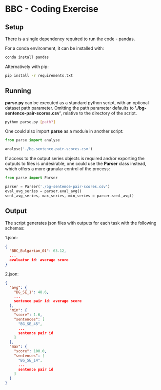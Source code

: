 # BBC - Coding Exercise

## Setup
There is a single dependency required to run the code - pandas.

For a conda environment, it can be installed with:

```sh
conda install pandas
```

Alternatively with pip:

```sh
pip install -r requirements.txt
```

## Running
**parse.py** can be executed as a standard python script, with an optional dataset path parameter. Omitting the path parameter defaults to **'./bg-sentence-pair-scores.csv'**, relative to the directory of the script.
```sh
python parse.py [path?]
```
One could also import **parse** as a module in another script:
```py
from parse import analyse

analyse('./bg-sentence-pair-scores.csv')
```
If access to the output series objects is required and/or exporting the outputs to files is undesirable, one could use the **Parser** class instead, which offers a more granular control of the process:
```py
from parse import Parser

parser = Parser('./bg-sentence-pair-scores.csv')
eval_avg_series = parser.eval_avg()
sent_avg_series, max_series, min_series = parser.sent_avg()
```
## Output
The script generates json files with outputs for each task with the following schemas:

1.json:
```json
{
  "BBC_Bulgarian_01": 63.12,
  ...
  evaluator id: average score
}
```
2.json:
```json
{
  "avg": {
    "BG_SE_1": 48.6,
    ...
    sentence pair id: average score
  },
  "min": {
    "score": 1.6,
    "sentences": [
      "BG_SE_45",
      ...
      sentence pair id
    ]
  },
  "max": {
    "score": 100.0,
    "sentences": [
      "BG_SE_14",
      ...
      sentence pair id
    ]
  }
}
```